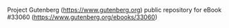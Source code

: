 Project Gutenberg (https://www.gutenberg.org) public repository for eBook #33060 (https://www.gutenberg.org/ebooks/33060)
